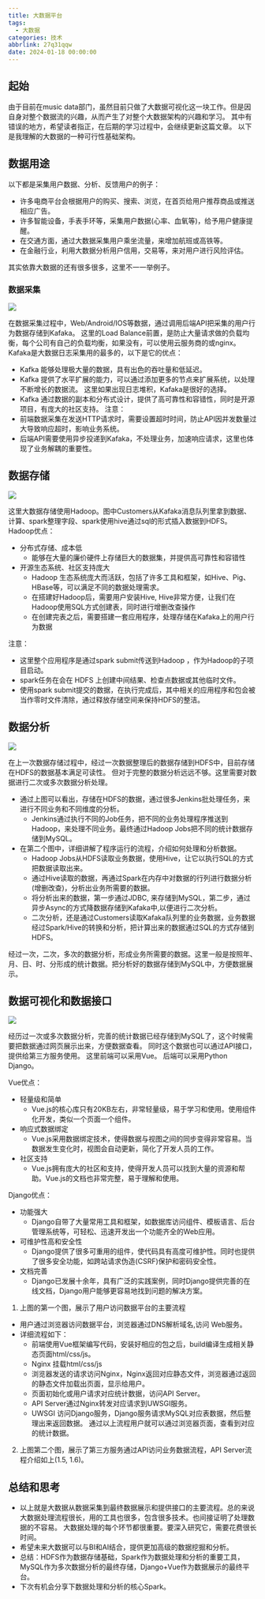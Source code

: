 ```yaml
---
title: 大数据平台
tags:
  - 大数据
categories: 技术
abbrlink: 27q31qqw
date: 2024-01-18 00:00:00
---
```


## 起始
由于目前在music data部门，虽然目前只做了大数据可视化这一块工作。但是因自身对整个数据流的兴趣，从而产生了对整个大数据架构的兴趣和学习。
其中有错误的地方，希望读者指正，在后期的学习过程中，会继续更新这篇文章。
以下是我理解的大数据的一种可行性基础架构。
<!-- more -->

## 数据用途
以下都是采集用户数据、分析、反馈用户的例子：
* 许多电商平台会根据用户的购买、搜索、浏览，在首页给用户推荐商品或推送相应广告。
* 许多智能设备，手表手环等，采集用户数据(心率、血氧等)，给予用户健康提醒。
* 在交通方面，通过大数据采集用户乘坐流量，来增加航班或高铁等。
* 在金融行业，利用大数据分析用户信用，交易等，来对用户进行风险评估。

其实依靠大数据的还有很多很多，这里不一一举例子。

### 数据采集
![](/blog/images/big_data/data_collect.png)

在数据采集过程中，Web/Android/IOS等数据，通过调用后端API把采集的用户行为数据存储到Kafaka。
这里的Load Balance前置，是防止大量请求做的负载均衡，每个公司有自己的负载均衡，如果没有，可以使用云服务商的或nginx。
Kafaka是大数据日志采集用的最多的，以下是它的优点：
* Kafka 能够处理极大量的数据，具有出色的吞吐量和低延迟。
* Kafka 提供了水平扩展的能力，可以通过添加更多的节点来扩展系统，以处理不断增长的数据流。 这里如果出现日志堆积，Kafaka是很好的选择。
* Kafka 通过数据的副本和分布式设计，提供了高可靠性和容错性，同时是开源项目，有庞大的社区支持。
注意：
* 前端数据采集在发送HTTP请求时，需要设置超时时间，防止API因并发数量过大导致响应超时，影响业务系统。
* 后端API需要使用异步投递到Kafaka，不处理业务，加速响应请求，这里也体现了业务解耦的重要性。

## 数据存储
![](/blog/images/big_data/data_save.png)

这里大数据存储使用Hadoop。图中Customers从Kafaka消息队列里拿到数据、计算、spark整理字段、spark使用hive通过sql的形式插入数据到HDFS。
Hadoop优点：
* 分布式存储、成本低
    * 能够在大量的廉价硬件上存储巨大的数据集，并提供高可靠性和容错性
* 开源生态系统、社区支持庞大
    * Hadoop 生态系统庞大而活跃，包括了许多工具和框架，如Hive、Pig、HBase等，可以满足不同的数据处理需求。
    * 在搭建好Hadoop后，需要用户安装Hive, Hive非常方便，让我们在Hadoop使用SQL方式创建表，同时进行增删改查操作
    * 在创建完表之后，需要搭建一套应用程序，处理存储在Kafaka上的用户行为数据

注意：
* 这里整个应用程序是通过spark submit传送到Hadoop ，作为Hadoop的子项目启动。
* spark任务在会在 HDFS 上创建中间结果、检查点数据或其他临时文件。
* 使用spark submit提交的数据，在执行完成后，其中相关的应用程序和包会被当作零时文件清除，通过释放存储空间来保持HDFS的整洁。

## 数据分析
![](/blog/images/big_data/data_analysis.png)

在上一次数据存储过程中，经过一次数据整理后的数据存储到HDFS中，目前存储在HDFS的数据基本满足可读性。
但对于完整的数据分析远远不够。这里需要对数据进行二次或多次数据分析处理。
* 通过上图可以看出，存储在HDFS的数据，通过很多Jenkins批处理任务，来进行不同业务和不同维度的分析。
    * Jenkins通过执行不同的Job任务，把不同的业务处理程序推送到Hadoop，来处理不同业务。最终通过Hadoop Jobs把不同的统计数据存储到MySQL。
* 在第二个图中，详细讲解了程序运行的流程，介绍如何处理和分析数据。
    * Hadoop Jobs从HDFS读取业务数据，使用Hive，让它以执行SQL的方式把数据读取出来。
    * 通过Hive读取的数据，再通过Spark在内存中对数据的行列进行数据分析(增删改查)，分析出业务所需要的数据。
    * 将分析出来的数据，第一步通过JDBC, 来存储到MySQL，第二步，通过异步Async的方式降数据存储到Kafaka中,以便进行二次分析。
    * 二次分析，还是通过Customers读取Kafaka队列里的业务数据，业务数据经过Spark/Hive的转换和分析，把计算出来的数据通过SQL的方式存储到HDFS。

经过一次，二次，多次的数据分析，形成业务所需要的数据。这里一般是按照年、月、日、时、分形成的统计数据。把分析好的数据存储到MySQL中，方便数据展示。

## 数据可视化和数据接口
![](/blog/images/big_data/data_visualization_interface.png)

经历过一次或多次数据分析，完善的统计数据已经存储到MySQL了，这个时候需要把数据通过网页展示出来，方便数据查看。
同时这个数据也可以通过API接口，提供给第三方服务使用。
这里前端可以采用Vue。 后端可以采用Python Django。

Vue优点：
* 轻量级和简单
    * Vue.js的核心库只有20KB左右，非常轻量级，易于学习和使用。使用组件化开发，类似一个页面一个组件。
* 响应式数据绑定 
    * Vue.js采用数据绑定技术，使得数据与视图之间的同步变得非常容易。当数据发生变化时，视图会自动更新，简化了开发人员的工作。
* 社区支持
    * Vue.js拥有庞大的社区和支持，使得开发人员可以找到大量的资源和帮助。Vue.js的文档也非常完整，易于理解和使用。

Django优点：
* 功能强大
    * Django自带了大量常用工具和框架，如数据库访问组件、模板语言、后台管理系统等，可轻松、迅速开发出一个功能齐全的Web应用。
* 可维护性高和安全性
    * Django提供了很多可重用的组件，使代码具有高度可维护性。同时也提供了很多安全功能，如跨站请求伪造(CSRF)保护和密码安全性。
* 文档完善
    * Django已发展十余年，具有广泛的实践案例，同时Django提供完善的在线文档，Django用户能够更容易地找到问题的解决方案。

1. 上图的第一个图，展示了用户访问数据平台的主要流程
* 用户通过浏览器访问数据平台，浏览器通过DNS解析域名,访问 Web服务。
* 详细流程如下： 
    * 前端使用Vue框架编写代码，安装好相应的包之后，build编译生成相关静态页面html/css/js。 
    * Nginx 挂载html/css/js
    * 浏览器发送的请求访问Nginx，Nginx返回对应静态文件，浏览器通过返回的静态文件加载出页面，显示给用户。
    * 页面初始化或用户请求对应统计数据，访问API Server。
    * API Server通过Nginx转发对应请求到UWSGI服务。
    * UWSGI 访问Django服务，Django服务请求MySQL对应表数据，然后整理出来返回数据。
通过以上流程用户就可以通过浏览器页面，查看到对应的统计数据。

2. 上图第二个图，展示了第三方服务通过API访问业务数据流程，API Server流程介绍如上(1.5, 1.6)。

## 总结和思考
* 以上就是大数据从数据采集到最终数据展示和提供接口的主要流程。总的来说大数据处理流程很长，用的工具也很多，包含很多技术。也间接证明了处理数据的不容易。
大数据处理的每个环节都很重要。要深入研究它，需要花费很长时间。
* 希望未来大数据可以与BI和AI结合，提供更加高级的数据挖掘和分析。
* 总结：HDFS作为数据存储基础，Spark作为数据处理和分析的重要工具，MySQL作为多次数据分析的最终存储，Django+Vue作为数据展示的最终平台。
* 下次有机会分享下数据处理和分析的核心Spark。